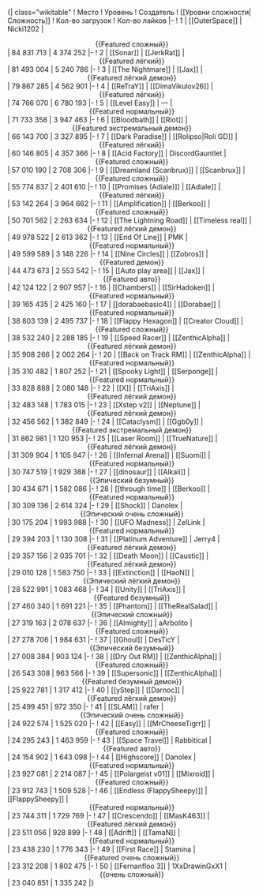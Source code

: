 {| class="wikitable"
! Место
! Уровень
! Создатель
! [[Уровни сложности|Сложность]]
! Кол-во загрузок
! Кол-во лайков
|-
! 1
| [[OuterSpace]]
| Nicki1202
| <center>{{Featured сложный}}</center>
| 84 831 713
| 4 374 252
|-
! 2
| [[Sonar]]
| [[JerkRat]]
| <center>{{Featured лёгкий}}</center>
| 81 493 004
| 5 240 786
|-
! 3
| [[The Nightmare]]
| [[Jax]]
| <center>{{Featured лёгкий демон}}</center>
| 79 867 285
| 4 562 901
|-
! 4
| [[ReTraY]]
| [[DimaVikulov26]]
| <center>{{Featured лёгкий}}</center>
| 74 766 070
| 6 780 193
|-
! 5
| [[Level Easy]]
| —
| <center>{{Featured нормальный}}</center>
| 71 733 358
| 3 947 463
|-
! 6
| [[Bloodbath]]
| [[Riot]]
| <center>{{Featured экстремальный демон}}</center>
| 66 143 700
| 3 327 895
|-
! 7
| [[Dark Paradise]]
| [[Rolipso|Roli GD]]
| <center>{{Featured лёгкий}}</center>
| 60 146 805
| 4 357 366
|-
! 8
| [[Acid Factory]]
| DiscordGauntlet
| <center>{{Featured сложный}}</center>
| 57 010 190
| 2 708 306
|-
! 9
| [[Dreamland (Scanbrux)]]
| [[Scanbrux]]
| <center>{{Featured сложный}}</center>
| 55 774 837
| 2 401 610
|-
! 10
| [[Promises (Adiale)]]
| [[Adiale]]
| <center>{{Featured лёгкий}}</center>
| 53 142 264
| 3 964 662
|-
! 11
| [[Amplification]]
| [[Berkoo]]
| <center>{{Featured сложный}}</center>
| 50 701 562
| 2 263 634
|-
! 12
| [[The Lightning Road]]
| [[Timeless real]]
| <center>{{Featured лёгкий демон}}</center>
| 49 978 522
| 2 613 362
|-
! 13
| [[End Of Line]]
| PMK
| <center>{{Featured нормальный}}</center>
| 49 599 589
| 3 148 226
|-
! 14
| [[Nine Circles]]
| [[Zobros]]
| <center>{{Featured демон}}</center>
| 44 473 673
| 2 553 542
|-
! 15
| [[Auto play area]]
| [[Jax]]
| <center>{{Featured авто}}</center>
| 42 124 122
| 2 907 957
|-
! 16
| [[Chambers]]
| [[SirHadoken]]
| <center>{{Featured нормальный}}</center>
| 39 165 435
| 2 425 160
|-
! 17
| [[dorabaebasic4]]
| [[Dorabae]]
| <center>{{Featured нормальный}}</center>
| 38 803 139
| 2 495 737
|-
! 18
| [[Flappy Hexagon]]
| [[Creator Cloud]]
| <center>{{Featured сложный}}</center>
| 38 532 240
| 2 288 185
|-
! 19
| [[Speed Racer]]
| [[ZenthicAlpha]]
| <center>{{Featured лёгкий демон}}</center>
| 35 908 266
| 2 002 264
|-
! 20
| [[Back on Track RM]]
| [[ZenthicAlpha]]
| <center>{{Featured нормальный}}</center>
| 35 310 482
| 1 807 252
|-
! 21
| [[Spooky Light]]
| [[Serponge]]
| <center>{{Featured нормальный}}</center>
| 33 828 888
| 2 080 148
|-
! 22
| [[X]]
| [[TriAxis]]
| <center>{{Featured лёгкий демон}}</center>
| 32 483 148
| 1 783 015
|-
! 23
| [[Xstep v2]]
| [[Neptune]]
| <center>{{Featured лёгкий демон}}</center>
| 32 456 562
| 1 382 849
|-
! 24
| [[Cataclysm]]
| [[Ggb0y]]
| <center>{{Featured экстремальный демон}}</center>
| 31 862 981
| 1 120 953
|-
! 25
| [[Laser Room]]
| [[TrueNature]]
| <center>{{Featured лёгкий демон}}</center>
| 31 309 904
| 1 105 847
|-
! 26
| [[Infernal Arena]]
| [[Suomi]]
| <center>{{Featured нормальный}}</center>
| 30 747 519
| 1 929 388
|-
! 27
| [[dinosaur]]
| [[Alkali]]
| <center>{{Эпический безумный}}</center>
| 30 434 671
| 1 582 086
|-
! 28
| [[through time]]
| [[Berkoo]]
| <center>{{Featured нормальный}}</center>
| 30 309 136
| 2 614 324
|-
! 29
| [[Shock]]
| Danolex
| <center>{{Эпический очень сложный}}</center>
| 30 175 204
| 1 993 988
|-
! 30
| [[UFO Madness]]
| ZelLink
| <center>{{Featured нормальный}}</center>
| 29 394 203
| 1 130 308
|-
! 31
| [[Platinum Adventure]]
| Jerry4
| <center>{{Featured лёгкий демон}}</center>
| 29 357 156
| 2 035 701
|-
! 32
| [[Death Moon]]
| [[Caustic]]
| <center>{{Featured лёгкий демон}}</center>
| 29 010 128
| 1 583 750
|-
! 33
| [[Extinction]]
| [[HaoN]]
| <center>{{Эпический лёгкий демон}}</center>
| 28 522 991
| 1 083 468
|-
! 34
| [[Unity]]
| [[TriAxis]]
| <center>{{Featured безумный}}</center>
| 27 460 340
| 1 691 221
|-
! 35
| [[Phantom]]
| [[TheRealSalad]]
| <center>{{Эпический сложный}}</center>
| 27 319 163
| 2 078 637
|-
! 36
| [[Almighty]]
| aArbolito
| <center>{{Featured сложный}}</center>
| 27 278 706
| 1 984 631
|-
! 37
| [[Ghoul]]
| DesTicY
| <center>{{Эпический безумный}}</center>
| 27 008 384
| 903 124
|-
! 38
| [[Dry Out RM]]
| [[ZenthicAlpha]]
| <center>{{Featured сложный}}</center>
| 26 543 308
| 963 566
|-
! 39
| [[Supersonic]]
| [[ZenthicAlpha]]
| <center>{{Featured безумный демон}}</center>
| 25 922 781
| 1 317 412
|-
! 40
| [[yStep]]
| [[Darnoc]]
| <center>{{Featured лёгкий демон}}</center>
| 25 499 451
| 972 350
|-
! 41
| [[SLAM]]
| rafer
| <center>{{Эпический очень сложный}}</center>
| 24 922 574
| 1 525 020
|-
! 42
| [[Easy]]
| [[MrCheeseTigrr]]
| <center>{{Featured сложный}}</center>
| 24 295 243
| 1 463 959
|-
! 43
| [[Space Travel]]
| Rabbitical
| <center>{{Featured авто}}</center>
| 24 154 902
| 1 643 098
|-
! 44
| [[Highscore]]
| Danolex
| <center>{{Featured нормальный}}</center>
| 23 927 081
| 2 214 087
|-
! 45
| [[Polargeist v01]]
| [[Mixroid]]
| <center>{{Featured сложный}}</center>
| 23 912 743
| 1 509 528
|-
! 46
| [[Endless (FlappySheepy)]]
| [[FlappySheepy]]
| <center>{{Featured нормальный}}</center>
| 23 744 311
| 1 729 769
|-
! 47
| [[Crescendo]]
| [[MasK463]]
| <center>{{Featured лёгкий демон}}</center>
| 23 511 056
| 928 899
|-
! 48
| [[Adrift]]
| [[TamaN]]
| <center>{{Featured нормальный}}</center>
| 23 438 230
| 1 776 343
|-
! 49
| [[First Race]]
| Stamina
| <center>{{Featured очень сложный}}</center>
| 23 312 208
| 1 802 475
|-
! 50
| [[Fernanfloo 3]]
| 1XxDrawinGxX1
| <center>{{очень сложный}}</center>
| 23 040 851
| 1 335 242
|}